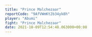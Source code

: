 ```yaml
---
title: "Prince Malchezaar"
reportCode: "9AfVWmKt2b34yk8h"
player: "Abumi"
fight: "Prince Malchezaar"
date: 2021-10-09T12:54:48.063000+00:00
---
```

